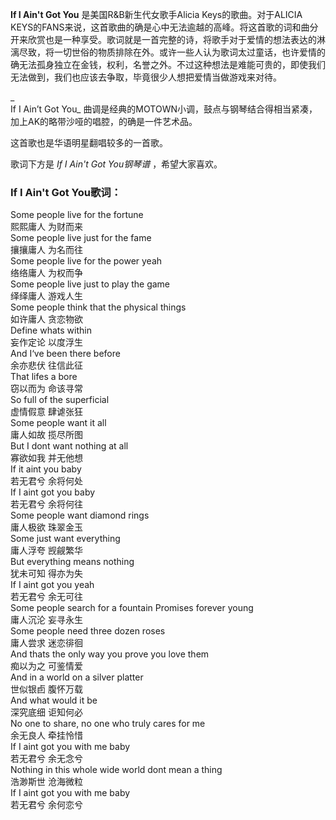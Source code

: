 

**If I Ain't Got You** 是美国R&B新生代女歌手Alicia Keys的歌曲。对于ALICIA
KEYS的FANS来说，这首歌曲的确是心中无法逾越的高峰。将这首歌的词和曲分开来欣赏也是一种享受。歌词就是一首完整的诗，将歌手对于爱情的想法表达的淋漓尽致，将一切世俗的物质排除在外。或许一些人认为歌词太过童话，也许爱情的确无法孤身独立在金钱，权利，名誉之外。不过这种想法是难能可贵的，即使我们无法做到，我们也应该去争取，毕竟很少人想把爱情当做游戏来对待。

_  
If I Ain’t Got You_ 曲调是经典的MOTOWN小调，鼓点与钢琴结合得相当紧凑，加上AK的略带沙哑的唱腔，的确是一件艺术品。

  
这首歌也是华语明星翻唱较多的一首歌。

  
歌词下方是 _If I Ain't Got You钢琴谱_ ，希望大家喜欢。

### If I Ain't Got You歌词：

Some people live for the fortune  
熙熙庸人 为财而来  
Some people live just for the fame  
攘攘庸人 为名而往  
Some people live for the power yeah  
络络庸人 为权而争  
Some people live just to play the game  
绎绎庸人 游戏人生  
Some people think that the physical things  
如许庸人 贪恋物欲  
Define whats within  
妄作定论 以度浮生  
And I‘ve been there before  
余亦悲伏 往信此征  
That lifes a bore  
窃以而为 命该寻常  
So full of the superficial  
虚情假意 肆谑张狂  
Some people want it all  
庸人如故 揽尽所图  
But I dont want nothing at all  
寡欲如我 并无他想  
If it aint you baby  
若无君兮 余将何处  
If I aint got you baby  
若无君兮 余将何往  
Some people want diamond rings  
庸人极欲 珠翠金玉  
Some just want everything  
庸人浮夸 觊觎繁华  
But everything means nothing  
犹未可知 得亦为失  
If I aint got you yeah  
若无君兮 余无可往  
Some people search for a fountain Promises forever young  
庸人沉沦 妄寻永生  
Some people need three dozen roses  
庸人尝求 迷恋徘徊  
And thats the only way you prove you love them  
痴以为之 可鉴情爱  
And in a world on a silver platter  
世似银卣 腹怀万载  
And what would it be  
深究底细 讵知何必  
No one to share, no one who truly cares for me  
余无良人 牵挂怜惜  
If I aint got you with me baby  
若无君兮 余无念兮  
Nothing in this whole wide world dont mean a thing  
浩渺斯世 沧海微粒  
If I aint got you with me baby  
若无君兮 余何恋兮

